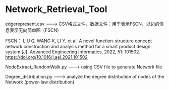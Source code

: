 # Network_Retrieval_Tool

edgerepresent.csv   --->  CSV格式文件，数据文件：用于表示FSCN，以边的信息表示无向简单图（FSCN）

FSCN：
LIU Q, WANG K, LI Y, et al. A novel function-structure concept network construction and analysis method for a smart product design system [J]. Advanced Engineering Informatics, 2022, 51: 101502.
https://doi.org/10.1016/j.aei.2021.101502



NodeExtract_RandomWalk.py   --->  using CSV file to generate Network file

Degree_distribution.py   --->  analyze the degree distribution of nodes of the Network (power-law distribution)



